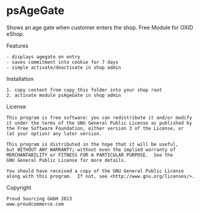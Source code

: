 psAgeGate
=========

Shows an age gate when customer enters the shop.
Free Module for OXID eShop.

Features

	- displays agegate on entry
	- saves commitment into cookie for 7 days
	- simple activate/deactivate in shop admin


Installation

	1. copy content from copy_this folder into your shop root
	2. activate module psAgeGate in shop admin


License

    This program is free software: you can redistribute it and/or modify
    it under the terms of the GNU General Public License as published by
    the Free Software Foundation, either version 3 of the License, or
    (at your option) any later version.

    This program is distributed in the hope that it will be useful,
    but WITHOUT ANY WARRANTY; without even the implied warranty of
    MERCHANTABILITY or FITNESS FOR A PARTICULAR PURPOSE.  See the
    GNU General Public License for more details.

    You should have received a copy of the GNU General Public License
    along with this program.  If not, see <http://www.gnu.org/licenses/>.
    

Copyright

	Proud Sourcing GmbH 2013
	www.proudcommerce.com
